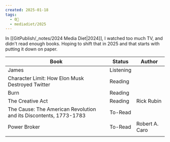 ```yaml
---
created: 2025-01-18
tags:
  - 0🌲
  - mediadiet/2025
---
```

In [[GitPublish/_notes/2024 Media Diet|2024]], I watched too much TV, and didn't read enough books. Hoping to shift that in 2025 and that starts with putting it down on paper. 


| **Book**                                                          | Status    | Author         |
| ----------------------------------------------------------------- | --------- | -------------- |
| James                                                             | Listening |                |
| Character Limit: How Elon Musk Destroyed Twitter                  | Reading   |                |
| Burn                                                              | Reading   |                |
| The Creative Act                                                  | Reading   | Rick Rubin     |
| The Cause: The American Revolution and its Discontents, 1773-1783 | To-Read   |                |
| Power Broker                                                      | To-Read   | Robert A. Caro |
|                                                                   |           |                |
